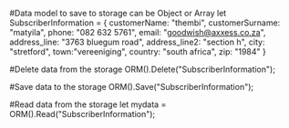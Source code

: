 
#Data model to save to storage can be Object or Array
let SubscriberInformation = {
                  customerName: "thembi",
                  customerSurname: "matyila",
                  phone: "082 632 5761",
                  email: "goodwish@axxess.co.za",
                  address_line: "3763 bluegum road",
                  address_line2: "section h",
                  city: "stretford",
                  town:"vereeniging",
                  country: "south africa",
                  zip: "1984"
}

#Delete data from the storage
ORM().Delete("SubscriberInformation");


#Save data to the storage
ORM().Save("SubscriberInformation");

#Read data from the storage
let mydata = ORM().Read("SubscriberInformation");